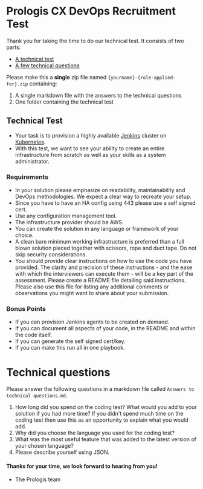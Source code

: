 Prologis CX DevOps Recruitment Test
==================================

Thank you for taking the time to do our technical test. It consists of two parts:

* [A technical test](#technical-test)
* [A few technical questions](#technical-questions)

Please make this a **single** zip file named `{yourname}-{role-applied-for}.zip` containing:

1. A single markdown file with the answers to the technical questions
2. One folder containing the technical test


## Technical Test

* Your task is to provision a highly available [Jenkins](https://jenkins.io/) cluster on [Kubernetes](https://kubernetes.io/).
* With this test, we want to see your ability to create an entire infrastructure from scratch as well as your skills as a system administrator.

### Requirements

* In your solution please emphasize on readability, maintainability and DevOps methodologies. We expect a clear way to recreate your setup.
* Since you have to have an HA config using 443 please use a self signed cert.
* Use any configuration management tool.
* The infrastructure provider should be AWS.
* You can create the solution in any language or framework of your choice.
* A clean bare minimum working infrastructure is preferred than a full blown solution pieced together with scissors, rope and duct tape. Do not skip security considerations.
* You should provide clear instructions on how to use the code you have provided. The clarity and precision of these instructions - and the ease with which the interviewers can execute them - will be a key part of the assessment. Please create a README file detailing said instructions. Please also use this file for listing any additional comments or observations you might want to share about your submission.

### Bonus Points

* If you can provision Jenkins agents to be created on demand.
* If you can document all aspects of your code, in the README and within the code itself.
* If you can generate the self signed cert/key.
* If you can make this run all in one playbook.

# Technical questions

Please answer the following questions in a markdown file called `Answers to technical questions.md`.

1. How long did you spend on the coding test? What would you add to your solution if you had more time? If you didn't spend much time on the coding test then use this as an opportunity to explain what you would add.
2. Why did you choose the language you used for the coding test?
3. What was the most useful feature that was added to the latest version of your chosen language?
4. Please describe yourself using JSON.

#### Thanks for your time, we look forward to hearing from you!
- The Prologis team
